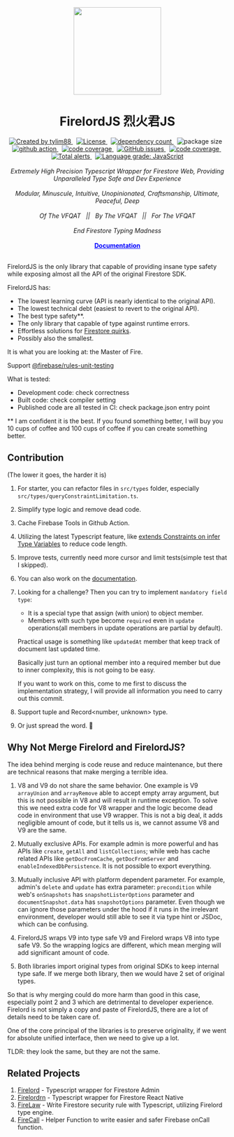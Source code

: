 <!-- markdownlint-disable MD010 -->
<!-- markdownlint-disable MD033 -->
<!-- markdownlint-disable MD041 -->

<div align="center">
		<img src="https://raw.githubusercontent.com/tylim88/Firelord/main/img/ozai.png" width="200px"/>
		<h1>FirelordJS 烈火君JS</h1>
</div>

<div align="center">
		<a href="https://www.npmjs.com/package/firelordjs" target="_blank">
				<img
					src="https://img.shields.io/npm/v/firelordjs"
					alt="Created by tylim88"
				/>
			</a>
			&nbsp;
			<a
				href="https://github.com/tylim88/firelordjs/blob/main/LICENSE"
				target="_blank"
			>
				<img
					src="https://img.shields.io/github/license/tylim88/firelordjs"
					alt="License"
				/>
			</a>
			&nbsp;
			<a
				href="https://www.npmjs.com/package/firelordjs?activeTab=dependencies"
				target="_blank"
			>
				<img
					src="https://img.shields.io/badge/dynamic/json?url=https://api.npmutil.com/package/firelordjs&label=dependencies&query=$.dependencies.count&color=brightgreen"
					alt="dependency count"
				/>
			</a>
			&nbsp;
			<img
				src="https://img.shields.io/badge/gzipped-6KB-brightgreen"
				alt="package size"
			/>
			&nbsp;
			<a href="https://github.com/tylim88/Firelordjs/actions" target="_blank">
				<img
					src="https://github.com/tylim88/Firelordjs/workflows/Main/badge.svg"
					alt="github action"
				/>
			</a>
			&nbsp;
			<a href="https://codecov.io/gh/tylim88/Firelordjs" target="_blank">
				<img
					src="https://codecov.io/gh/tylim88/Firelordjs/branch/main/graph/badge.svg"
					alt="code coverage"
				/>
			</a>
			&nbsp;
			<a href="https://github.com/tylim88/Firelordjs/issues" target="_blank">
				<img
					alt="GitHub issues"
					src="https://img.shields.io/github/issues-raw/tylim88/firelordjs"
				></img>
			</a>
			&nbsp;
			<a href="https://snyk.io/test/github/tylim88/FirelordJS" target="_blank">
				<img
					src="https://snyk.io/test/github/tylim88/FirelordJS/badge.svg"
					alt="code coverage"
				/>
			</a>
			&nbsp;
			<a
				href="https://lgtm.com/projects/g/tylim88/Firelordjs/alerts/"
				target="_blank"
			>
				<img
					alt="Total alerts"
					src="https://img.shields.io/lgtm/alerts/g/tylim88/Firelordjs.svg?logo=lgtm&logoWidth=18"
				/>
			</a>
			&nbsp;
			<a
				href="https://lgtm.com/projects/g/tylim88/Firelordjs/context:javascript"
				target="_blank"
			>
				<img
					alt="Language grade: JavaScript"
					src="https://img.shields.io/lgtm/grade/javascript/g/tylim88/Firelordjs.svg?logo=lgtm&logoWidth=18"
				/>
			</a>
</div>
<br/>
<div align="center">
		<i>Extremely High Precision Typescript Wrapper for Firestore Web, Providing Unparalleled Type Safe and Dev Experience</i>
</div>
<br/>
<div align="center">
		<i>Modular, Minuscule, Intuitive, Unopinionated, Craftsmanship, Ultimate, Peaceful, Deep</i>
</div>
<br/>
<div align="center">
	<i>Of The VFQAT &#160;&#160;||&#160;&#160; By The VFQAT &#160;&#160;||&#160;&#160; For The VFQAT</i>
</div>
<br />
<div align="center">
	<i>End Firestore Typing Madness</i>
</div>
<br />
<div align="center">
<a href="https://firelordjs.com/quick_start" target="_blank" style="color:blue"><strong>Documentation</strong></a>
</div>

<br/>

FirelordJS is the only library that capable of providing insane type safety while exposing almost all the API of the original Firestore SDK.

FirelordJS has:

- The lowest learning curve (API is nearly identical to the original API).
- The lowest technical debt (easiest to revert to the original API).
- The best type safety\*\*.
- The only library that capable of type against runtime errors.
- Effortless solutions for [Firestore quirks](https://firelordjs.com/highlights/about).
- Possibly also the smallest.

It is what you are looking at: the Master of Fire.

Support [@firebase/rules-unit-testing](https://firelordjs.com/tests)

What is tested:

- Development code: check correctness
- Built code: check compiler setting
- Published code are all tested in CI: check package.json entry point

\*\* I am confident it is the best. If you found something better, I will buy you 10 cups of coffee and 100 cups of coffee if you can create something better.

## Contribution

(The lower it goes, the harder it is)

1. For starter, you can refactor files in `src/types` folder, especially `src/types/queryConstraintLimitation.ts`.

2. Simplify type logic and remove dead code.

3. Cache Firebase Tools in Github Action.

4. Utilizing the latest Typescript feature, like [extends Constraints on infer Type Variables](https://devblogs.microsoft.com/typescript/announcing-typescript-4-7/#extends-constraints-on-infer-type-variables) to reduce code length.

5. Improve tests, currently need more cursor and limit tests(simple test that I skipped).

6. You can also work on the [documentation](https://github.com/tylim88/FirelordJSDoc).

7. Looking for a challenge? Then you can try to implement `mandatory field type`:

   - It is a special type that assign (with union) to object member.
   - Members with such type become `required` even in `update` operations(all members in update operations are partial by default).

   Practical usage is something like `updatedAt` member that keep track of document last updated time.

   Basically just turn an optional member into a required member but due to inner complexity, this is not going to be easy.

   If you want to work on this, come to me first to discuss the implementation strategy, I will provide all information you need to carry out this commit.

8. Support tuple and Record<number, unknown> type.

9. Or just spread the word. 🙂

## Why Not Merge Firelord and FirelordJS?

The idea behind merging is code reuse and reduce maintenance, but there are technical reasons that make merging a terrible idea.

1. V8 and V9 do not share the same behavior. One example is V9 `arrayUnion` and `arrayRemove` able to accept empty array argument, but this is not possible in V8 and will result in runtime exception. To solve this we need extra code for V8 wrapper and the logic become dead code in environment that use V9 wrapper. This is not a big deal, it adds negligible amount of code, but it tells us is, we cannot assume V8 and V9 are the same.

2. Mutually exclusive APIs. For example admin is more powerful and has APIs like `create`, `getAll` and `listCollections`; while web has cache related APIs like `getDocFromCache`, `getDocFromServer` and `enableIndexedDbPersistence`. It is not possible to export everything.

3. Mutually inclusive API with platform dependent parameter. For example, admin's `delete` and `update` has extra parameter: `precondition` while web's `onSnapshots` has `snapshotListerOptions` parameter and `documentSnapshot.data` has `snapshotOptions` parameter. Even though we can ignore those parameters under the hood if it runs in the irrelevant environment, developer would still able to see it via type hint or JSDoc, which can be confusing.

4. FirelordJS wraps V9 into type safe V9 and Firelord wraps V8 into type safe V9. So the wrapping logics are different, which mean merging will add significant amount of code.

5. Both libraries import original types from original SDKs to keep internal type safe. If we merge both library, then we would have 2 set of original types.

So that is why merging could do more harm than good in this case, especially point 2 and 3 which are detrimental to developer experience. Firelord is not simply a copy and paste of FirelordJS, there are a lot of details need to be taken care of.

One of the core principal of the libraries is to preserve originality, if we went for absolute unified interface, then we need to give up a lot.

TLDR: they look the same, but they are not the same.

## Related Projects

1. [Firelord](https://github.com/tylim88/Firelord) - Typescript wrapper for Firestore Admin
2. [Firelordrn](https://github.com/tylim88/firelordrn) - Typescript wrapper for Firestore React Native
3. [FireLaw](https://github.com/tylim88/firelaw) - Write Firestore security rule with Typescript, utilizing Firelord type engine.
4. [FireCall](https://github.com/tylim88/FireCall) - Helper Function to write easier and safer Firebase onCall function.
